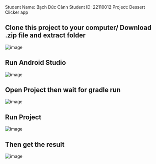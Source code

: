 Student Name: Bạch Đức Cảnh
Student ID: 22110012
Project: Dessert Clicker app

## Clone this project to your computer/ Download .zip file and extract folder

![image](https://github.com/user-attachments/assets/c9495b51-c5a7-4de8-aadb-9c6d29524c15)

## Run Android Studio 

![image](https://github.com/user-attachments/assets/1323462c-d47d-4ae8-8e08-185013a59bbb)

## Open Project then wait for gradle run

![image](https://github.com/user-attachments/assets/8368f958-2819-49ca-83fd-8c4be7c1fbed)

## Run Project

![image](https://github.com/user-attachments/assets/c657a148-b31f-4bef-9ed7-304df18844ca)

## Then get the result

![image](https://github.com/user-attachments/assets/24b509ab-e8a3-473a-997b-d7509cedea42)

